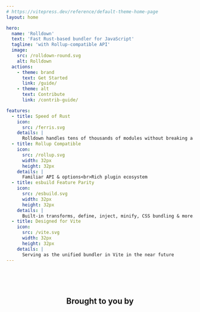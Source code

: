 ```yaml
---
# https://vitepress.dev/reference/default-theme-home-page
layout: home

hero:
  name: 'Rolldown'
  text: 'Fast Rust-based bundler for JavaScript'
  tagline: 'with Rollup-compatible API'
  image:
    src: /rolldown-round.svg
    alt: Rolldown
  actions:
    - theme: brand
      text: Get Started
      link: /guide/
    - theme: alt
      text: Contribute
      link: /contrib-guide/

features:
  - title: Speed of Rust
    icon:
      src: /ferris.svg
    details: |
      Rolldown handles tens of thousands of modules without breaking a sweat
  - title: Rollup Compatible
    icon:
      src: /rollup.svg
      width: 32px
      height: 32px
    details: |
      Familiar API & options<br>Rich plugin ecosystem
  - title: esbuild Feature Parity
    icon:
      src: /esbuild.svg
      width: 32px
      height: 32px
    details: |
      Built-in transforms, define, inject, minify, CSS bundling & more...
  - title: Designed for Vite
    icon:
      src: /vite.svg
      width: 32px
      height: 32px
    details: |
      Serving as the unified bundler in Vite in the near future
---
```


<h2 class="voidzero-lead">Brought to you by</h2>

<a class="voidzero" href="https://voidzero.dev/" target="_blank" title="voidzero.dev"></a>

<style>
:root {
  --vp-home-hero-name-color: transparent;
  --vp-home-hero-name-background: -webkit-linear-gradient(90deg, #FF5D13, #F0DB4F);
}

h2.voidzero-lead {
  text-align: center;
  padding-top: 60px;
}

.voidzero {
  display: block;
  width: 300px;
  height: 74px;
  margin: 30px auto -20px;
  background-image: url(https://voidzero.dev/logo.svg);
  background-repeat: no-repeat;
  background-size: auto 74px;
  background-position: center;
}

.dark .voidzero {
  background-image: url(https://voidzero.dev/logo-white.svg);
}
</style>

<script setup>
import { onMounted } from 'vue'

onMounted(() => {
  const urlParams = new URLSearchParams(window.location.search)
  if (urlParams.get('uwu') != null) {
    const img = document.querySelector('.VPHero .VPImage.image-src')
    img.src = '/rolldown-uwu.png'
    img.alt = 'Rolldown Kawaii Logo by @icarusgkx'
    img.style.maxWidth = '540px'
  }
})
</script>
